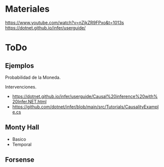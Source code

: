 
# Materiales

https://www.youtube.com/watch?v=nZjkZR9FPxo&t=1013s
https://dotnet.github.io/infer/userguide/

# ToDo

## Ejemplos


Probabilidad de la Moneda.

Intervenciones.

- https://dotnet.github.io/infer/userguide/Causal%20inference%20with%20Infer.NET.html
- https://github.com/dotnet/infer/blob/main/src/Tutorials/CausalityExample.cs

## Monty Hall

- Basico
- Temporal

## Forsense


